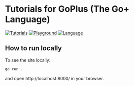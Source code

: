 # Tutorials for GoPlus (The Go+ Language)

[![Tutorials](https://img.shields.io/badge/tutorial-Go+-blue.svg)](https://tutorial.goplus.org/)
[![Playground](https://img.shields.io/badge/playground-Go+-blue.svg)](https://play.goplus.org/)
[![Language](https://img.shields.io/badge/language-Go+-blue.svg)](https://github.com/goplus/gop)

## How to run locally

To see the site locally:

```sh
go run .
```

and open http://localhost:8000/ in your browser.
